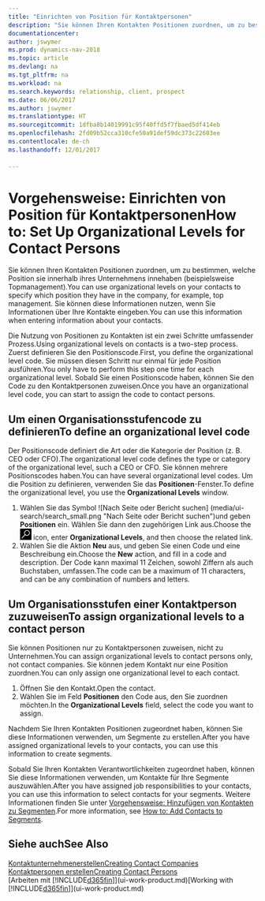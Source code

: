 ```yaml
---
title: "Einrichten von Position für Kontaktpersonen"
description: "Sie können Ihren Kontakten Positionen zuordnen, um zu bestimmen, welche Position sie innerhalb ihres Unternehmens innehaben (beispielsweise Topmanagement)."
documentationcenter: 
author: jswymer
ms.prod: dynamics-nav-2018
ms.topic: article
ms.devlang: na
ms.tgt_pltfrm: na
ms.workload: na
ms.search.keywords: relationship, client, prospect
ms.date: 06/06/2017
ms.author: jswymer
ms.translationtype: HT
ms.sourcegitcommit: 1dfba8b14019991c95f40ffd5f7fbaed5df414eb
ms.openlocfilehash: 2fd09b52cca310cfe50a91def59dc373c22603ee
ms.contentlocale: de-ch
ms.lasthandoff: 12/01/2017

---
```

# <a name="how-to-set-up-organizational-levels-for-contact-persons"></a><span data-ttu-id="2d96b-103">Vorgehensweise: Einrichten von Position für Kontaktpersonen</span><span class="sxs-lookup"><span data-stu-id="2d96b-103">How to: Set Up Organizational Levels for Contact Persons</span></span>
<span data-ttu-id="2d96b-104">Sie können Ihren Kontakten Positionen zuordnen, um zu bestimmen, welche Position sie innerhalb ihres Unternehmens innehaben (beispielsweise Topmanagement).</span><span class="sxs-lookup"><span data-stu-id="2d96b-104">You can use organizational levels on your contacts to specify which position they have in the company, for example, top management.</span></span> <span data-ttu-id="2d96b-105">Sie können diese Informationen nutzen, wenn Sie Informationen über Ihre Kontakte eingeben.</span><span class="sxs-lookup"><span data-stu-id="2d96b-105">You can use this information when entering information about your contacts.</span></span>

<span data-ttu-id="2d96b-106">Die Nutzung von Positionen zu Kontakten ist ein zwei Schritte umfassender Prozess.</span><span class="sxs-lookup"><span data-stu-id="2d96b-106">Using organizational levels on contacts is a two-step process.</span></span> <span data-ttu-id="2d96b-107">Zuerst definieren Sie den Positionscode.</span><span class="sxs-lookup"><span data-stu-id="2d96b-107">First, you define the organizational level code.</span></span> <span data-ttu-id="2d96b-108">Sie müssen diesen Schritt nur einmal für jede Position ausführen.</span><span class="sxs-lookup"><span data-stu-id="2d96b-108">You only have to perform this step one time for each organizational level.</span></span> <span data-ttu-id="2d96b-109">Sobald Sie einen Positionscode haben, können Sie den Code zu den Kontaktpersonen zuweisen.</span><span class="sxs-lookup"><span data-stu-id="2d96b-109">Once you have an organizational level code, you can start to assign the code to contact persons.</span></span>

## <a name="to-define-an-organizational-level-code"></a><span data-ttu-id="2d96b-110">Um einen Organisationsstufencode zu definieren</span><span class="sxs-lookup"><span data-stu-id="2d96b-110">To define an organizational level code</span></span>
<span data-ttu-id="2d96b-111">Der Positionscode definiert die Art oder die Kategorie der Position (z. B. CEO oder CFO).</span><span class="sxs-lookup"><span data-stu-id="2d96b-111">The organizational level code defines the type or category of the organizational level, such a CEO  or CFO.</span></span> <span data-ttu-id="2d96b-112">Sie können mehrere Positionscodes haben.</span><span class="sxs-lookup"><span data-stu-id="2d96b-112">You can have several organizational level codes.</span></span> <span data-ttu-id="2d96b-113">Um die Position zu definieren, verwenden Sie das **Positionen**-Fenster.</span><span class="sxs-lookup"><span data-stu-id="2d96b-113">To define the organizational level, you use the **Organizational Levels** window.</span></span>

1. <span data-ttu-id="2d96b-114">Wählen Sie das Symbol ![Nach Seite oder Bericht suchen] (media/ui-search/search_small.png "Nach Seite oder Bericht suchen")und geben **Positionen** ein. Wählen Sie dann den zugehörigen Link aus.</span><span class="sxs-lookup"><span data-stu-id="2d96b-114">Choose the ![Search for Page or Report](media/ui-search/search_small.png "Search for Page or Report icon") icon, enter **Organizational Levels**, and then choose the related link.</span></span>
2. <span data-ttu-id="2d96b-115">Wählen Sie die Aktion **Neu** aus, und geben Sie einen Code und eine Beschreibung ein.</span><span class="sxs-lookup"><span data-stu-id="2d96b-115">Choose the **New** action, and fill in a code and description.</span></span> <span data-ttu-id="2d96b-116">Der Code kann maximal 11 Zeichen, sowohl Ziffern als auch Buchstaben, umfassen.</span><span class="sxs-lookup"><span data-stu-id="2d96b-116">The code can be a maximum of 11 characters, and can be any combination of numbers and letters.</span></span>

## <a name="to-assign-organizational-levels-to-a-contact-person"></a><span data-ttu-id="2d96b-117">Um Organisationsstufen einer Kontaktperson zuzuweisen</span><span class="sxs-lookup"><span data-stu-id="2d96b-117">To assign organizational levels to a contact person</span></span>
<span data-ttu-id="2d96b-118">Sie können Positionen nur zu Kontaktpersonen zuweisen, nicht zu Unternehmen.</span><span class="sxs-lookup"><span data-stu-id="2d96b-118">You can assign organizational levels to contact persons only, not contact companies.</span></span> <span data-ttu-id="2d96b-119">Sie können jedem Kontakt nur eine Position zuordnen.</span><span class="sxs-lookup"><span data-stu-id="2d96b-119">You can only assign one organizational level to each contact.</span></span>

1. <span data-ttu-id="2d96b-120">Öffnen Sie den Kontakt.</span><span class="sxs-lookup"><span data-stu-id="2d96b-120">Open the contact.</span></span>
2. <span data-ttu-id="2d96b-121">Wählen Sie im Feld **Positionen** den Code aus, den Sie zuordnen möchten.</span><span class="sxs-lookup"><span data-stu-id="2d96b-121">In the **Organizational Levels** field, select the code you want to assign.</span></span>

<span data-ttu-id="2d96b-122">Nachdem Sie Ihren Kontakten Positionen zugeordnet haben, können Sie diese Informationen verwenden, um Segmente zu erstellen.</span><span class="sxs-lookup"><span data-stu-id="2d96b-122">After you have assigned organizational levels to your contacts, you can use this information to create segments.</span></span>

<span data-ttu-id="2d96b-123">Sobald Sie Ihren Kontakten Verantwortlichkeiten zugeordnet haben, können Sie diese Informationen verwenden, um Kontakte für Ihre Segmente auszuwählen.</span><span class="sxs-lookup"><span data-stu-id="2d96b-123">After you have assigned job responsibilities to your contacts, you can use this information to select contacts for your segments.</span></span> <span data-ttu-id="2d96b-124">Weitere Informationen finden Sie unter [Vorgehensweise: Hinzufügen von Kontakten zu Segmenten](marketing-add-contact-segment.md).</span><span class="sxs-lookup"><span data-stu-id="2d96b-124">For more information, see [How to: Add Contacts to Segments](marketing-add-contact-segment.md).</span></span>

## <a name="see-also"></a><span data-ttu-id="2d96b-125">Siehe auch</span><span class="sxs-lookup"><span data-stu-id="2d96b-125">See Also</span></span>
[<span data-ttu-id="2d96b-126">Kontaktunternehmenerstellen</span><span class="sxs-lookup"><span data-stu-id="2d96b-126">Creating Contact Companies</span></span>](marketing-create-contact-companies.md)  
[<span data-ttu-id="2d96b-127">Kontaktpersonen erstellen</span><span class="sxs-lookup"><span data-stu-id="2d96b-127">Creating Contact Persons</span></span>](marketing-create-contact-persons.md)  
<span data-ttu-id="2d96b-128">[Arbeiten mit [!INCLUDE[d365fin](includes/d365fin_md.md)]](ui-work-product.md)</span><span class="sxs-lookup"><span data-stu-id="2d96b-128">[Working with [!INCLUDE[d365fin](includes/d365fin_md.md)]](ui-work-product.md)</span></span>  

